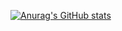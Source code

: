 [![Anurag's GitHub stats](https://github-readme-stats.vercel.app/api?username=BilardoRaka)](https://github.com/anuraghazra/github-readme-stats)
